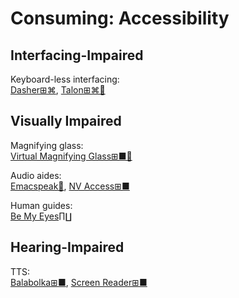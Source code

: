 # Consuming: Accessibility

## Interfacing-Impaired

Keyboard-less interfacing:  
[Dasher⊞⌘](http://www.inference.org.uk/dasher/),
[Talon⊞⌘🐧](https://talonvoice.com/)

## Visually Impaired

Magnifying glass:  
[Virtual Magnifying Glass⊞■🐧](http://magnifier.sourceforge.net/)

Audio aides:  
[Emacspeak🐧](http://emacspeak.sourceforge.net/),
[NV Access⊞■](https://www.nvaccess.org/)

Human guides:  
[Be My Eyes∏∐](https://www.bemyeyes.com/)

## Hearing-Impaired

TTS:  
[Balabolka⊞■](http://cross-plus-a.com/balabolka.htm),
[Screen Reader⊞■](http://jacquelin.potier.free.fr/screenreader/)
